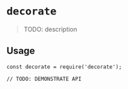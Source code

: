 # `decorate`

> TODO: description

## Usage

```
const decorate = require('decorate');

// TODO: DEMONSTRATE API
```
